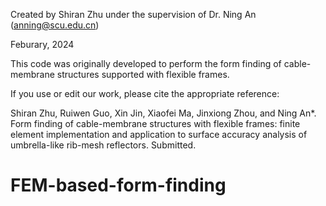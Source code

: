 Created by Shiran Zhu under the supervision of Dr. Ning An (anning@scu.edu.cn)

Feburary, 2024

This code was originally developed to perform the form finding of cable-membrane structures supported with flexible frames.

If you use or edit our work, please cite the appropriate reference:

Shiran Zhu, Ruiwen Guo, Xin Jin, Xiaofei Ma, Jinxiong Zhou, and Ning An*. Form finding of cable-membrane structures with flexible frames: finite element implementation and application to surface accuracy analysis of umbrella-like rib-mesh reflectors. Submitted.

# FEM-based-form-finding
